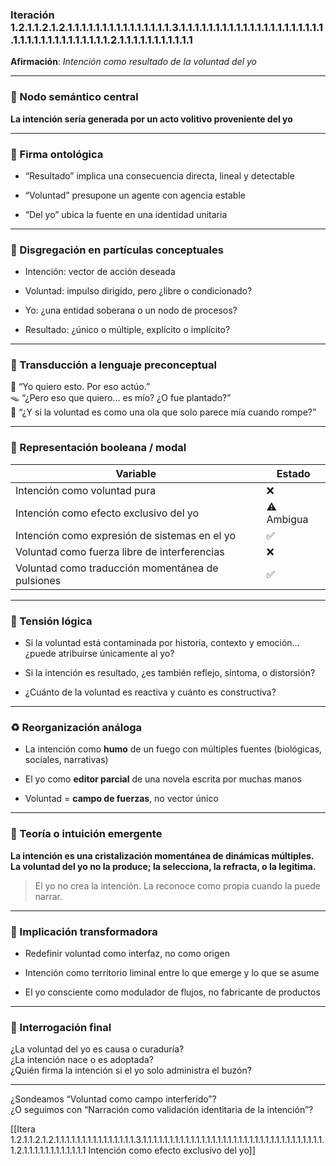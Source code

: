 ### Iteración 1.2.1.1.2.1.2.1.1.1.1.1.1.1.1.1.1.1.1.1.1.1.3.1.1.1.1.1.1.1.1.1.1.1.1.1.1.1.1.1.1.1.1.1.1.1.1.1.1.1.1.1.1.1.1.1.1.1.2.1.1.1.1.1.1.1.1.1.1.1

**Afirmación**: _Intención como resultado de la voluntad del yo_

---

### 🌌 Nodo semántico central

**La intención sería generada por un acto volitivo proveniente del yo**

---

### 🧬 Firma ontológica

- “Resultado” implica una consecuencia directa, lineal y detectable
    
- “Voluntad” presupone un agente con agencia estable
    
- “Del yo” ubica la fuente en una identidad unitaria
    

---

### 🧩 Disgregación en partículas conceptuales

- Intención: vector de acción deseada
    
- Voluntad: impulso dirigido, pero ¿libre o condicionado?
    
- Yo: ¿una entidad soberana o un nodo de procesos?
    
- Resultado: ¿único o múltiple, explícito o implícito?
    

---

### 🧒 Transducción a lenguaje preconceptual

🧠 “Yo quiero esto. Por eso actúo.”  
🪤 “¿Pero eso que quiero… es mío? ¿O fue plantado?”  
🌊 “¿Y si la voluntad es como una ola que solo parece mía cuando rompe?”

---

### 🧮 Representación booleana / modal

| Variable                                         | Estado     |
| ------------------------------------------------ | ---------- |
| Intención como voluntad pura                     | ❌          |
| Intención como efecto exclusivo del yo           | ⚠️ Ambigua |
| Intención como expresión de sistemas en el yo    | ✅          |
| Voluntad como fuerza libre de interferencias     | ❌          |
| Voluntad como traducción momentánea de pulsiones | ✅          |

---

### 🔀 Tensión lógica

- Si la voluntad está contaminada por historia, contexto y emoción… ¿puede atribuirse únicamente al yo?
    
- Si la intención es resultado, ¿es también reflejo, síntoma, o distorsión?
    
- ¿Cuánto de la voluntad es reactiva y cuánto es constructiva?
    

---

### ♻️ Reorganización análoga

- La intención como **humo** de un fuego con múltiples fuentes (biológicas, sociales, narrativas)
    
- El yo como **editor parcial** de una novela escrita por muchas manos
    
- Voluntad = **campo de fuerzas**, no vector único
    

---

### 🌱 Teoría o intuición emergente

**La intención es una cristalización momentánea de dinámicas múltiples. La voluntad del yo no la produce; la selecciona, la refracta, o la legitima.**

> El yo no crea la intención. La reconoce como propia cuando la puede narrar.

---

### 🔧 Implicación transformadora

- Redefinir voluntad como interfaz, no como origen
    
- Intención como territorio liminal entre lo que emerge y lo que se asume
    
- El yo consciente como modulador de flujos, no fabricante de productos
    

---

### 🔭 Interrogación final

¿La voluntad del yo es causa o curaduría?  
¿La intención nace o es adoptada?  
¿Quién firma la intención si el yo solo administra el buzón?

---

¿Sondeamos “Voluntad como campo interferido”?  
¿O seguimos con “Narración como validación identitaria de la intención”?

[[Itera 1.2.1.1.2.1.2.1.1.1.1.1.1.1.1.1.1.1.1.1.1.1.3.1.1.1.1.1.1.1.1.1.1.1.1.1.1.1.1.1.1.1.1.1.1.1.1.1.1.1.1.1.1.1.1.1.1.1.2.1.1.1.1.1.1.1.1.1.1.1.1 Intención como efecto exclusivo del yo]]